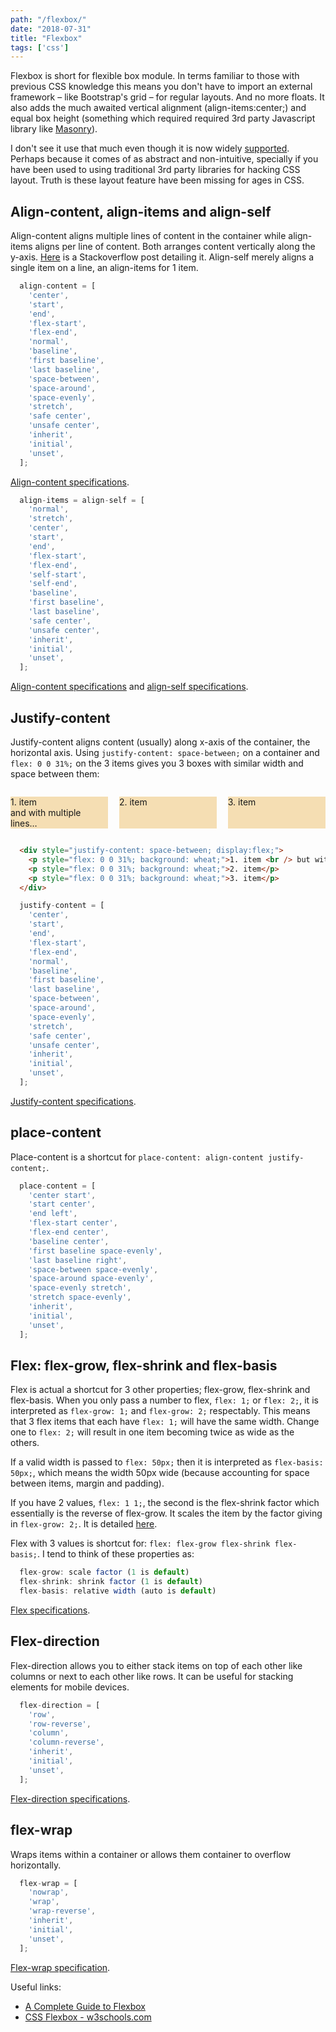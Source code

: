 ```yaml
---
path: "/flexbox/"
date: "2018-07-31"
title: "Flexbox"
tags: ['css']
---
```


Flexbox is short for flexible box module. In terms familiar to those with previous CSS knowledge this means you don't have to import an external framework – like Bootstrap's grid – for regular layouts. And no more floats. It also adds the much awaited vertical alignment (align-items:center;) and equal box height (something which required required 3rd party Javascript library like [Masonry](https://masonry.desandro.com/)).

I don't see it use that much even though it is now widely [supported](https://caniuse.com/#search=flexbox). Perhaps because it comes of as abstract and non-intuitive, specially if you have been used to using traditional 3rd party libraries for hacking CSS layout. Truth is these layout feature have been missing for ages in CSS. 

## Align-content, align-items and align-self

Align-content aligns multiple lines of content in the container while align-items aligns per line of content. Both arranges content vertically along the y-axis. [Here](https://stackoverflow.com/questions/27539262/whats-the-difference-between-align-content-and-align-items) is a Stackoverflow post detailing it. Align-self merely aligns a single item on a line, an align-items for 1 item.

```javascript
  align-content = [
    'center',
    'start',
    'end',
    'flex-start',
    'flex-end',
    'normal',
    'baseline',
    'first baseline',
    'last baseline',
    'space-between',
    'space-around',
    'space-evenly',
    'stretch',
    'safe center',
    'unsafe center',
    'inherit',
    'initial',
    'unset',
  ];
```

[Align-content specifications](https://developer.mozilla.org/en-US/docs/Web/CSS/align-content).

```javascript
  align-items = align-self = [
    'normal',
    'stretch',
    'center',
    'start',
    'end',
    'flex-start',
    'flex-end',
    'self-start',
    'self-end',
    'baseline',
    'first baseline',
    'last baseline',
    'safe center',
    'unsafe center',
    'inherit',
    'initial',
    'unset',
  ];
```

[Align-content specifications](https://developer.mozilla.org/en-US/docs/Web/CSS/align-items) and [align-self specifications](https://developer.mozilla.org/en-US/docs/Web/CSS/align-self).

## Justify-content

Justify-content aligns content (usually) along x-axis of the container, the horizontal axis. Using `justify-content: space-between;` on a container and `flex: 0 0 31%;` on the 3 items gives you 3 boxes with similar width and space between them:

<div style="justify-content: space-between; display:flex;">
  <p style="flex: 0 0 31%; background: wheat;">1. item <br /> and with multiple lines…</p>
  <p style="flex: 0 0 31%; background: wheat;">2. item</p>
  <p style="flex: 0 0 31%; background: wheat;">3. item</p>
</div>


```html
  <div style="justify-content: space-between; display:flex;">
    <p style="flex: 0 0 31%; background: wheat;">1. item <br /> but with multiple lines…</p>
    <p style="flex: 0 0 31%; background: wheat;">2. item</p>
    <p style="flex: 0 0 31%; background: wheat;">3. item</p>
  </div>
```

```javascript
  justify-content = [
    'center',
    'start',
    'end',
    'flex-start',
    'flex-end',
    'normal',
    'baseline',
    'first baseline',
    'last baseline',
    'space-between',
    'space-around',
    'space-evenly',
    'stretch',
    'safe center',
    'unsafe center',
    'inherit',
    'initial',
    'unset',
  ];
```

[Justify-content specifications](https://developer.mozilla.org/en-US/docs/Web/CSS/justify-content).

## place-content

Place-content is a shortcut for `place-content: align-content justify-content;`.

```javascript
  place-content = [
    'center start',
    'start center',
    'end left',
    'flex-start center',
    'flex-end center',
    'baseline center',
    'first baseline space-evenly',
    'last baseline right',
    'space-between space-evenly',
    'space-around space-evenly',
    'space-evenly stretch',
    'stretch space-evenly',
    'inherit',
    'initial',
    'unset',
  ];
```

## Flex: flex-grow, flex-shrink and flex-basis

Flex is actual a shortcut for 3 other properties; flex-grow, flex-shrink and flex-basis. When you only pass a number to flex, `flex: 1;` or `flex: 2;`, it is interpreted as `flex-grow: 1;` and `flex-grow: 2;` respectably. This means that 3 flex items that each have `flex: 1;` will have the same width. Change one to `flex: 2;` will result in one item becoming twice as wide as the others.

If a valid width is passed to `flex: 50px;` then it is interpreted as `flex-basis: 50px;`, which means the width 50px wide (because accounting for space between items, margin and padding).

If you have 2 values, `flex: 1 1;`, the second is the flex-shrink factor which essentially is the reverse of flex-grow. It scales the item by the factor giving in `flex-grow: 2;`. It is detailed [here](https://developer.mozilla.org/en-US/docs/Web/CSS/flex-shrink).

Flex with 3 values is shortcut for: `flex: flex-grow flex-shrink flex-basis;`. I tend to think of these properties as:

```javascript
  flex-grow: scale factor (1 is default)
  flex-shrink: shrink factor (1 is default)
  flex-basis: relative width (auto is default)
```

[Flex specifications](https://developer.mozilla.org/en-US/docs/Web/CSS/flex).

## Flex-direction

Flex-direction allows you to either stack items on top of each other like columns or next to each other like rows. It can be useful for stacking elements for mobile devices.

```javascript
  flex-direction = [
    'row',
    'row-reverse',
    'column',
    'column-reverse',
    'inherit',
    'initial',
    'unset',
  ];
```

[Flex-direction specifications](https://developer.mozilla.org/en-US/docs/Web/CSS/flex-direction).

## flex-wrap

Wraps items within a container or allows them container to overflow horizontally.

```javascript
  flex-wrap = [
    'nowrap',
    'wrap',
    'wrap-reverse',
    'inherit',
    'initial',
    'unset',
  ];
```

[Flex-wrap specification](https://developer.mozilla.org/en-US/docs/Web/CSS/flex-wrap).

Useful links:

- [A Complete Guide to Flexbox](https://css-tricks.com/snippets/css/a-guide-to-flexbox/)
- [CSS Flexbox - w3schools.com](https://www.w3schools.com/css/css3_flexbox.asp)